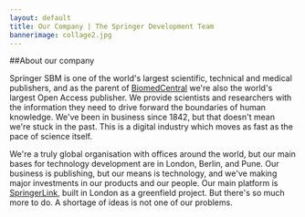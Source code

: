 ```yaml
---
layout: default
title: Our Company | The Springer Development Team
bannerimage: collage2.jpg
---
```


##About our company

Springer SBM is one of the world's largest scientific, technical and medical publishers, and as the parent of [BiomedCentral](http://www.biomedcentral.com) we're also the world's largest Open Access publisher. We provide scientists and researchers with the information they need to drive forward the boundaries of human knowledge. We've been in business since 1842, but that doesn't mean we're stuck in the past. This is a digital industry which moves as fast as the pace of science itself.

We're a truly global organisation with offices around the world, but our main bases for technology development are in London, Berlin, and Pune. Our business is publishing, but our means is technology, and we've making major investments in our products and our people. Our main platform is [SpringerLink](http://link.springer.com), built in London as a greenfield project. But there's so much more to do. A shortage of ideas is not one of our problems. 

